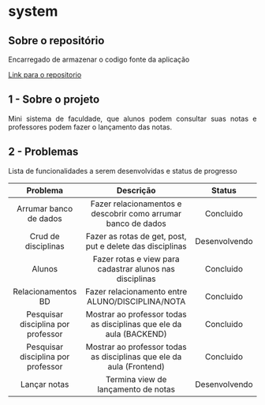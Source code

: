# system

## Sobre o repositório

<p align="justify"> Encarregado de armazenar o codigo fonte da aplicação</p>

[Link para o repositorio](https://github.com/thallysbraz/system)

## 1 - Sobre o projeto

<p align="justify">Mini sistema de faculdade, que alunos podem consultar suas notas e professores podem fazer o lançamento das notas.</p>

## 2 - Problemas

Lista de funcionalidades a serem desenvolvidas e status de progresso

|              Problema              |                              Descrição                               |    Status     |
| :--------------------------------: | :------------------------------------------------------------------: | :-----------: |
|       Arrumar banco de dados       |    Fazer relacionamentos e descobrir como arrumar banco de dados     |   Concluido   |
|        Crud de disciplinas         |      Fazer as rotas de get, post, put e delete das disciplinas       | Desenvolvendo |
|               Alunos               |       Fazer rotas e view para cadastrar alunos nas disciplinas       |   Concluido   |
|         Relacionamentos BD         |           Fazer relacionamento entre ALUNO/DISCIPLINA/NOTA           |   Concluido   |
| Pesquisar disciplina por professor | Mostrar ao professor todas as disciplinas que ele da aula (BACKEND)  |   Concluido   |
| Pesquisar disciplina por professor | Mostrar ao professor todas as disciplinas que ele da aula (Frontend) |   Concluido   |
|            Lançar notas            |                 Termina view de lançamento de notas                  | Desenvolvendo |
